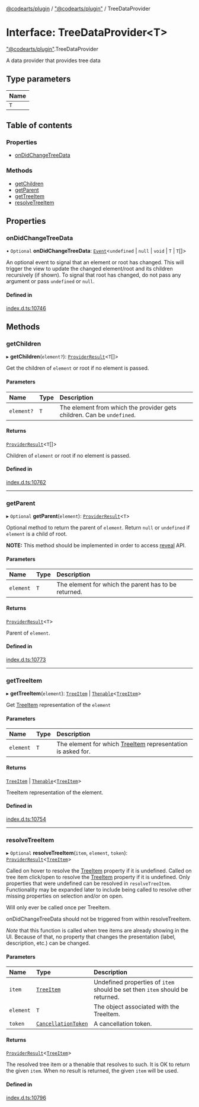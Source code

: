 [@codearts/plugin](../README.md) / ["@codearts/plugin"](../modules/_codearts_plugin_.md) / TreeDataProvider

# Interface: TreeDataProvider<T\>

["@codearts/plugin"](../modules/_codearts_plugin_.md).TreeDataProvider

A data provider that provides tree data

## Type parameters

| Name |
| :------ |
| `T` |

## Table of contents

### Properties

- [onDidChangeTreeData](codearts_plugin_.TreeDataProvider.md#ondidchangetreedata)

### Methods

- [getChildren](codearts_plugin_.TreeDataProvider.md#getchildren)
- [getParent](codearts_plugin_.TreeDataProvider.md#getparent)
- [getTreeItem](codearts_plugin_.TreeDataProvider.md#gettreeitem)
- [resolveTreeItem](codearts_plugin_.TreeDataProvider.md#resolvetreeitem)

## Properties

### onDidChangeTreeData

• `Optional` **onDidChangeTreeData**: [`Event`](codearts_plugin_.Event.md)<`undefined` \| ``null`` \| `void` \| `T` \| `T`[]\>

An optional event to signal that an element or root has changed.
This will trigger the view to update the changed element/root and its children recursively (if shown).
To signal that root has changed, do not pass any argument or pass `undefined` or `null`.

#### Defined in

[index.d.ts:10746](https://github.com/huaweicloud/cloudide-plugin-api/blob/03b481c/index.d.ts#L10746)

## Methods

### getChildren

▸ **getChildren**(`element?`): [`ProviderResult`](../modules/_codearts_plugin_.md#providerresult)<`T`[]\>

Get the children of `element` or root if no element is passed.

#### Parameters

| Name | Type | Description |
| :------ | :------ | :------ |
| `element?` | `T` | The element from which the provider gets children. Can be `undefined`. |

#### Returns

[`ProviderResult`](../modules/_codearts_plugin_.md#providerresult)<`T`[]\>

Children of `element` or root if no element is passed.

#### Defined in

[index.d.ts:10762](https://github.com/huaweicloud/cloudide-plugin-api/blob/03b481c/index.d.ts#L10762)

___

### getParent

▸ `Optional` **getParent**(`element`): [`ProviderResult`](../modules/_codearts_plugin_.md#providerresult)<`T`\>

Optional method to return the parent of `element`.
Return `null` or `undefined` if `element` is a child of root.

**NOTE:** This method should be implemented in order to access [reveal](codearts_plugin_.TreeView.md#reveal) API.

#### Parameters

| Name | Type | Description |
| :------ | :------ | :------ |
| `element` | `T` | The element for which the parent has to be returned. |

#### Returns

[`ProviderResult`](../modules/_codearts_plugin_.md#providerresult)<`T`\>

Parent of `element`.

#### Defined in

[index.d.ts:10773](https://github.com/huaweicloud/cloudide-plugin-api/blob/03b481c/index.d.ts#L10773)

___

### getTreeItem

▸ **getTreeItem**(`element`): [`TreeItem`](../classes/codearts_plugin_.TreeItem.md) \| [`Thenable`](Thenable.md)<[`TreeItem`](../classes/codearts_plugin_.TreeItem.md)\>

Get [TreeItem](../classes/codearts_plugin_.TreeItem.md) representation of the `element`

#### Parameters

| Name | Type | Description |
| :------ | :------ | :------ |
| `element` | `T` | The element for which [TreeItem](../classes/codearts_plugin_.TreeItem.md) representation is asked for. |

#### Returns

[`TreeItem`](../classes/codearts_plugin_.TreeItem.md) \| [`Thenable`](Thenable.md)<[`TreeItem`](../classes/codearts_plugin_.TreeItem.md)\>

TreeItem representation of the element.

#### Defined in

[index.d.ts:10754](https://github.com/huaweicloud/cloudide-plugin-api/blob/03b481c/index.d.ts#L10754)

___

### resolveTreeItem

▸ `Optional` **resolveTreeItem**(`item`, `element`, `token`): [`ProviderResult`](../modules/_codearts_plugin_.md#providerresult)<[`TreeItem`](../classes/codearts_plugin_.TreeItem.md)\>

Called on hover to resolve the [TreeItem](../classes/codearts_plugin_.TreeItem.md#tooltip) property if it is undefined.
Called on tree item click/open to resolve the [TreeItem](../classes/codearts_plugin_.TreeItem.md#command) property if it is undefined.
Only properties that were undefined can be resolved in `resolveTreeItem`.
Functionality may be expanded later to include being called to resolve other missing
properties on selection and/or on open.

Will only ever be called once per TreeItem.

onDidChangeTreeData should not be triggered from within resolveTreeItem.

*Note* that this function is called when tree items are already showing in the UI.
Because of that, no property that changes the presentation (label, description, etc.)
can be changed.

#### Parameters

| Name | Type | Description |
| :------ | :------ | :------ |
| `item` | [`TreeItem`](../classes/codearts_plugin_.TreeItem.md) | Undefined properties of `item` should be set then `item` should be returned. |
| `element` | `T` | The object associated with the TreeItem. |
| `token` | [`CancellationToken`](codearts_plugin_.CancellationToken.md) | A cancellation token. |

#### Returns

[`ProviderResult`](../modules/_codearts_plugin_.md#providerresult)<[`TreeItem`](../classes/codearts_plugin_.TreeItem.md)\>

The resolved tree item or a thenable that resolves to such. It is OK to return the given
`item`. When no result is returned, the given `item` will be used.

#### Defined in

[index.d.ts:10796](https://github.com/huaweicloud/cloudide-plugin-api/blob/03b481c/index.d.ts#L10796)
